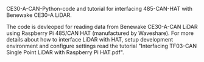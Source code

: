 CE30-A-CAN-Python-code and tutorial for interfacing 485-CAN-HAT with Benewake CE30-A LiDAR.

The code is devleoped for reading data from Benewake CE30-A-CAN LiDAR using Raspberry Pi 485/CAN HAT (manufactured by Waveshare). 
For more details about how to interface LiDAR with HAT, setup development environment and configure settings read the tutorial "Interfacing TF03-CAN Single Point LiDAR with Raspberry Pi HAT.pdf".

